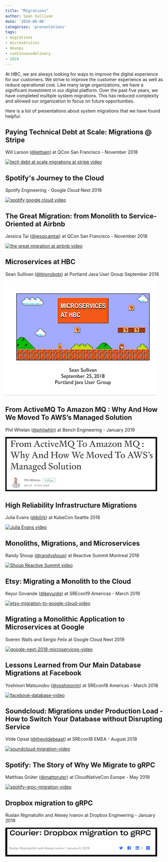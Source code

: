 ```yaml
---
title: "Migrations"
author: Sean Sullivan
date: '2019-06-06'
categories: 'presentations'
tags:
- migrations
- microservices
- devops
- continuousdelivery
- 2019
---
```


At HBC, we are always looking for ways to improve the digital experience for our customers. We strive to improve the customer experience as well as reduce operational cost. Like many large organizations, we have a significant investment in our digital platform. Over the past five years, we have completed multiple system migrations. This has reduced complexity and allowed our organization to focus on future opportunities.

Here is a list of presentations about system migrations that we have found helpful.

## Paying Technical Debt at Scale: Migrations @ Stripe
Will Larson ([@lethain](https://twitter.com/lethain)) at QCon San Francisco - November 2018

[![tech debt at scale migrations at stripe video](https://img.youtube.com/vi/OFjvJmS_uDo/0.jpg)](https://www.youtube.com/watch?v=OFjvJmS_uDo "Paying Technical Debt at Scale: Migrations @ Stripe")

## Spotify's Journey to the Cloud
Spotify Engineering - Google Cloud Next 2018

[![spotify google cloud video](https://img.youtube.com/vi/5aBORQim-KM/0.jpg)](https://www.youtube.com/watch?v=5aBORQim-KM "Spotify's Journey to the Cloud")

## The Great Migration: from Monolith to Service-Oriented at Airbnb
Jessica Tai ([@jessicamtai](https://twitter.com/jessicamtai)) at QCon San Francisco - November 2018

[![the great migration at airbnb video](https://img.youtube.com/vi/Cy0EoQbS6RY/0.jpg)](https://www.youtube.com/watch?v=Cy0EoQbS6RY "The Great Migration at Airbnb")

## Microservices at HBC
Sean Sullivan ([@tinyrobots](https://twitter.com/tinyrobots)) at Portland Java User Group September 2018

[![hbc-microservices-image](./assets/images/presentations-we-love-2018/microservices-at-hbc-september-2018-480.png)](https://speakerdeck.com/sullis/microservices-portland-oregon-2018-09-25)

## From ActiveMQ To Amazon MQ : Why And How We Moved To AWS’s Managed Solution
Phil Whelan ([@philwhln](https://twitter.com/philwhln)) at Bench Engineering - January 2019

[![bench-engineering-blog](./assets/images/migrations-2019/bench-activemq-aws-migration-480.png)](https://medium.com/bench-engineering/from-activemq-to-amazon-mq-why-and-how-we-moved-to-awss-managed-solution-afeba3ea7e23 "Bench Engineering: From ActiveMQ To Amazon MQ")

## High Reliability Infrastructure Migrations
Julia Evans ([@b0rk](https://twitter.com/b0rk)) at KubeCon Seattle 2018

[![Julia Evans video](https://img.youtube.com/vi/obB2IvCv-K0/0.jpg)](https://www.youtube.com/watch?v=obB2IvCv-K0 "High Reliability Infrastructure Migrations")

## Monoliths, Migrations, and Microservices
Randy Shoup ([@randyshoup](https://twitter.com/randyshoup)) at Reactive Summit Montreal 2018

[![Shoup Reactive Summit video](https://img.youtube.com/vi/gOZFmFNl1uk/0.jpg)](https://www.youtube.com/watch?v=gOZFmFNl1uk "Monoliths, Migrations, and Microservices")

## Etsy: Migrating a Monolith to the Cloud
Keyur Govande ([@keyurdg](https://twitter.com/keyurdg)) at SREcon19 Americas - March 2019

[![etsy-migration-to-google-cloud-video](https://img.youtube.com/vi/d5mzY_sFmDQ/0.jpg)](https://www.youtube.com/watch?v=d5mzY_sFmDQ "Etsy: Migrating a Monolith to the Cloud")

## Migrating a Monolithic Application to Microservices at Google
Soeren Walls and Sergio Felix at Google Cloud Next 2019

[![google-next-2019-microservices-video](https://img.youtube.com/vi/_azoxefUs_Y/0.jpg)](https://www.youtube.com/watch?v=_azoxefUs_Y "Migrating a Monolithic Application to Microservices")

## Lessons Learned from Our Main Database Migrations at Facebook
Yoshinori Matsunobu ([@yoshinorim](https://github.com/yoshinorim)) at SREcon18 Americas - March 2018

[![facebook-database-video](https://img.youtube.com/vi/OjXLxhBWmyY/0.jpg)](https://www.youtube.com/watch?v=OjXLxhBWmyY "Lessons Learned from Our Main Database Migrations at Facebook")

## Soundcloud: Migrations under Production Load - How to Switch Your Database without Disrupting Service
Vilde Opsal ([@thevildebeast](https://twitter.com/thevildebeast)) at SREcon18 EMEA - August 2018

[![soundcloud-migration-video](https://img.youtube.com/vi/ZMxakAXB-nE/0.jpg)](https://www.youtube.com/watch?v=ZMxakAXB-nE "Soundcloud: Migrations under Production Load - How to Switch Your Database without Disrupting Service")

## Spotify: The Story of Why We Migrate to gRPC
Matthias Grüter ([@mattgruter](https://twitter.com/mattgruter)) at CloudNativeCon Europe - May 2019

[![spotify-grpc-migration-video](https://img.youtube.com/vi/fMq3IpPE3TU/0.jpg)](https://www.youtube.com/watch?v=fMq3IpPE3TU "Spotify: The Story of Why We Migrate to gRPC")

## Dropbox migration to gRPC
Ruslan Nigmatullin and Alexey Ivanov at Dropbox Engineering - January 2019

[![dropbox-engineering-blog](./assets/images/migrations-2019/dropbox-migration-grpc-480.png)](https://blogs.dropbox.com/tech/2019/01/courier-dropbox-migration-to-grpc/ "Dropbox migration to gRPC")
